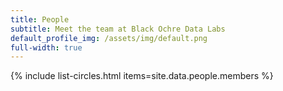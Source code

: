 ```yaml
---
title: People
subtitle: Meet the team at Black Ochre Data Labs
default_profile_img: /assets/img/default.png
full-width: true
---
```

<html>
<style>

 .grid { 
  display: grid;
  grid-template-columns: repeat(4, 300px);
  grid-auto-rows: minmax(200px, auto);
  gap: 10px;
  margin-top: 1rem;
  margin-left: 4rem;
  margin-right: 4rem;
  word-break: normal;
  align-content: space-evenly
 }

</style>

<main class="grid">
{% include list-circles.html items=site.data.people.members %}
</main>
</html>
